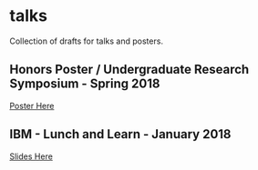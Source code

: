 # talks

Collection of drafts for talks and posters.

## Honors Poster / Undergraduate Research Symposium - Spring 2018

[Poster Here](https://github.com/cipherboy/talks/blob/master/honors-poster-2018/scheel-honors-poster.pdf)

## IBM - Lunch and Learn - January 2018

[Slides Here](https://github.com/cipherboy/talks/blob/master/ibm-logical-cryptanalysis-2018/ibm-logical-cryptanalysis.pdf)
